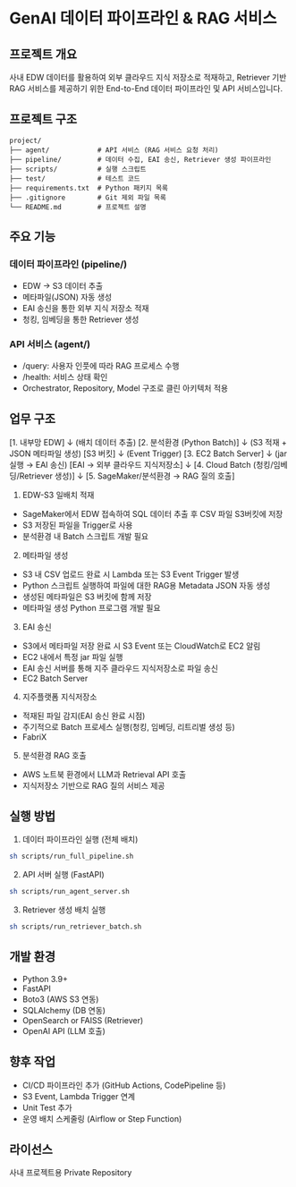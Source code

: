 
# GenAI 데이터 파이프라인 & RAG 서비스

## 프로젝트 개요
사내 EDW 데이터를 활용하여 외부 클라우드 지식 저장소로 적재하고,
Retriever 기반 RAG 서비스를 제공하기 위한 End-to-End 데이터 파이프라인 및 API 서비스입니다.

## 프로젝트 구조

```
project/
├── agent/            # API 서비스 (RAG 서비스 요청 처리)
├── pipeline/         # 데이터 수집, EAI 송신, Retriever 생성 파이프라인
├── scripts/          # 실행 스크립트
├── test/             # 테스트 코드
├── requirements.txt  # Python 패키지 목록
├── .gitignore        # Git 제외 파일 목록
└── README.md         # 프로젝트 설명
```

## 주요 기능

### 데이터 파이프라인 (pipeline/)
- EDW → S3 데이터 추출
- 메타파일(JSON) 자동 생성
- EAI 송신을 통한 외부 지식 저장소 적재
- 청킹, 임베딩을 통한 Retriever 생성

### API 서비스 (agent/)
- /query: 사용자 인풋에 따라 RAG 프로세스 수행
- /health: 서비스 상태 확인
- Orchestrator, Repository, Model 구조로 클린 아키텍처 적용

## 업무 구조

[1. 내부망 EDW]
    ↓ (배치 데이터 추출)
[2. 분석환경 (Python Batch)]
    ↓ (S3 적재 + JSON 메타파일 생성)
[S3 버킷]
    ↓ (Event Trigger)
[3. EC2 Batch Server]
    ↓ (jar 실행 → EAI 송신)
[EAI → 외부 클라우드 지식저장소]
    ↓
[4. Cloud Batch (청킹/임베딩/Retriever 생성)]
    ↓
[5. SageMaker/분석환경 → RAG 질의 호출]

1. EDW-S3 일배치 적재
- SageMaker에서 EDW 접속하여 SQL 데이터 추출 후 CSV 파일 S3버킷에 저장
- S3 저장된 파일을 Trigger로 사용
- 분석환경 내 Batch 스크립트 개발 필요

2. 메타파일 생성
- S3 내 CSV 업로드 완료 시 Lambda 또는 S3 Event Trigger 발생
- Python 스크립트 실행하여 파일에 대한 RAG용 Metadata JSON 자동 생성
- 생성된 메타파일은 S3 버킷에 함께 저장
- 메타파일 생성 Python 프로그램 개발 필요

3. EAI 송신
- S3에서 메타파일 저장 완료 시 S3 Event 또는 CloudWatch로 EC2 알림
- EC2 내에서 특정 jar 파일 실행
- EAI 송신 서버를 통해 지주 클라우드 지식저장소로 파일 송신
- EC2 Batch Server

4. 지주플랫폼 지식저장소
- 적재된 파일 감지(EAI 송신 완료 시점)
- 주기적으로 Batch 프로세스 실행(청킹, 임베딩, 리트리벌 생성 등)
- FabriX

5. 분석환경 RAG 호출
- AWS 노트북 환경에서 LLM과 Retrieval API 호출
- 지식저장소 기반으로 RAG 질의 서비스 제공

## 실행 방법

1. 데이터 파이프라인 실행 (전체 배치)
```bash
sh scripts/run_full_pipeline.sh
```

2. API 서버 실행 (FastAPI)
```bash
sh scripts/run_agent_server.sh
```

3. Retriever 생성 배치 실행
```bash
sh scripts/run_retriever_batch.sh
```

## 개발 환경
- Python 3.9+
- FastAPI
- Boto3 (AWS S3 연동)
- SQLAlchemy (DB 연동)
- OpenSearch or FAISS (Retriever)
- OpenAI API (LLM 호출)

## 향후 작업
- CI/CD 파이프라인 추가 (GitHub Actions, CodePipeline 등)
- S3 Event, Lambda Trigger 연계
- Unit Test 추가
- 운영 배치 스케줄링 (Airflow or Step Function)

## 라이선스
사내 프로젝트용 Private Repository
